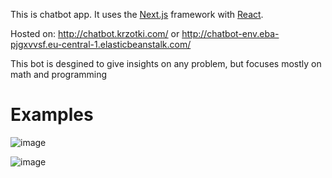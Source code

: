 

This is chatbot app. It uses the [Next.js](https://nextjs.org/) framework with [React](https://reactjs.org/). 

Hosted on:
http://chatbot.krzotki.com/
or
http://chatbot-env.eba-pjgxvvsf.eu-central-1.elasticbeanstalk.com/

This bot is desgined to give insights on any problem, but focuses mostly on math and programming

# Examples
![image](https://user-images.githubusercontent.com/52164548/209473314-656dc80d-953c-4390-87e6-daa3aeb8f737.png)

![image](https://user-images.githubusercontent.com/52164548/209473325-5afe9a78-e720-4e6e-9f6a-70da1026af81.png)
